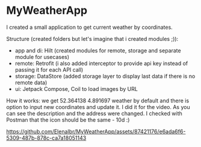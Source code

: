 # MyWeatherApp

I created a small application to get current weather by coordinates.

Structure (created folders but let's imagine that i created modules ;)):
- app and di: Hilt (created modules for remote, storage and separate module for usecases)
- remote: Retrofit (i also added interceptor to provide api key instead of passing it for each API call)
- storage: DataStore (added storage layer to display last data if there is no remote data)
- ui: Jetpack Compose, Coil to load images by URL


How it works: we get 52.364138 4.891697 weather by default and there is option to input new coordinates and update it. I did it for the video. As you can see the description and the address were changed. I checked with Postman that the icon should be the same - 10d :)

https://github.com/ElenaIbr/MyWeatherApp/assets/87421176/e6ada6f6-5309-487b-878c-ca7a18051143








